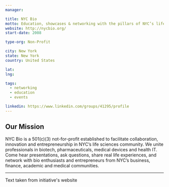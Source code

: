 ```yaml
---
manager:

title: NYC Bio
motto: Education, showcases & networking with the pillars of NYC’s life sciences startup community, since 2008.
website: http://nycbio.org/
start-date: 2008

type-org: Non-Profit

city: New York
state: New York
country: United States

lat:
lng:

tags:
  - networking
  - education
  - events

linkedin: https://www.linkedin.com/groups/41295/profile
---
```


## Our Mission
NYC Bio is a 501(c)(3) not-for-profit established to facilitate collaboration, innovation and entrepreneurship in NYC’s life sciences community. We unite professionals in biotech, pharmaceuticals, medical devices and health IT. Come hear presentations, ask questions, share real life experiences, and network with bio enthusiasts and entrepreneurs from NYC’s business, finance, academic and medical communities.


---
Text taken from initiative's website
